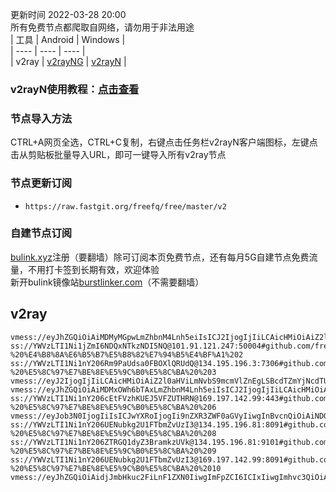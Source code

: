 更新时间 2022-03-28 20:00  
所有免费节点都爬取自网络，请勿用于非法用途  
|  工具  | Android  | Windows  |  
|  ----  | ----   | ----  |  
| v2ray  | [v2rayNG](https://github.com/2dust/v2rayNG/releases/download/1.6.28/v2rayNG_1.6.28_arm64-v8a.apk) | [v2rayN](https://github.com/2dust/v2rayN/releases/download/3.27/v2rayN-Core.zip) |  
### v2rayN使用教程：[点击查看](https://github.com/freefq/tutorials)  
### 节点导入方法  
CTRL+A网页全选，CTRL+C复制，右键点击任务栏v2rayN客户端图标，左键点击从剪贴板批量导入URL，即可一键导入所有v2ray节点  
### 节点更新订阅  
- `https://raw.fastgit.org/freefq/free/master/v2`  
### 自建节点订阅  
[bulink.xyz](https://bulink.xyz)注册（要翻墙）除可订阅本页免费节点，还有每月5G自建节点免费流量，不用打卡签到长期有效，欢迎体验  
新开bulink镜像站[burstlinker.com](https://burstlinker.com)（不需要翻墙）  
## v2ray  
```  
vmess://eyJhZGQiOiAiMDMyMGpwLmZhbnM4Lnh5eiIsICJ2IjogIjIiLCAicHMiOiAiZ2l0aHViLmNvbS9mcmVlZnEgLSBcdTUyYTBcdTYyZmZcdTU5MjcgIDEiLCAicG9ydCI6IDQ0MywgImlkIjogIjVjNzBkYTVkLWU2NDEtM2JmOC1iN2RjLTViYWJkODQzZmYzYyIsICJhaWQiOiAiMiIsICJuZXQiOiAid3MiLCAidHlwZSI6ICIiLCAiaG9zdCI6ICIwMzIwanAuZmFuczgueHl6IiwgInBhdGgiOiAiL3JheSIsICJ0bHMiOiAidGxzIn0=  
ss://YWVzLTI1Ni1jZmI6NDQxNTkzNDI5NQ@101.91.121.247:50004#github.com/freefq%20-%20%E4%B8%8A%E6%B5%B7%E5%B8%82%E7%94%B5%E4%BF%A1%202  
ss://YWVzLTI1Ni1nY206Rm9PaUdsa0FBOXlQRUdQ@134.195.196.3:7306#github.com/freefq%20-%20%E5%8C%97%E7%BE%8E%E5%9C%B0%E5%8C%BA%20%203  
vmess://eyJ2IjogIjIiLCAicHMiOiAiZ2l0aHViLmNvbS9mcmVlZnEgLSBcdTZmYjNcdTU5MjdcdTUyMjlcdTRlOWEgIDQiLCAiIjogIkBTU1JTVUItVjA3LVx1NGVkOFx1OGQzOVx1NjNhOFx1ODM1MDpzdW8ueXQvc3Nyc3ViIiwgImFkZCI6ICIyMDIuNjEuMTQxLjEzMCIsICJwb3J0IjogIjQ0MyIsICJpZCI6ICJhYmE1MGRkNC01NDg0LTNiMDUtYjE0YS00NjYxY2FmODYyZDUiLCAiYWlkIjogIjQiLCAic2N5IjogImF1dG8iLCAibmV0IjogIndzIiwgInR5cGUiOiAibm9uZSIsICJob3N0IjogIjIwMi42MS4xNDEuMTMwIiwgInBhdGgiOiAiL3dzIiwgInRscyI6ICJ0bHMiLCAic25pIjogIiJ9  
vmess://eyJhZGQiOiAiMDMxOWh6bTAxLmZhbnM4Lnh5eiIsICJ2IjogIjIiLCAicHMiOiAiZ2l0aHViLmNvbS9mcmVlZnEgLSBcdTUyYTBcdTYyZmZcdTU5MjcgIDUiLCAiIjogIlx1ZDgzY1x1ZGRlOFx1ZDgzY1x1ZGRlNkNBXzM1NyB8IDQuMDdNYiIsICJwb3J0IjogNDQzLCAiaWQiOiAiNWM3MGRhNWQtZTY0MS0zYmY4LWI3ZGMtNWJhYmQ4NDNmZjNjIiwgImFpZCI6ICIyIiwgIm5ldCI6ICJ3cyIsICJ0eXBlIjogIiIsICJob3N0IjogIjAzMTloem0wMS5mYW5zOC54eXoiLCAicGF0aCI6ICIvbm1zbCIsICJ0bHMiOiAidGxzIn0=  
ss://YWVzLTI1Ni1nY206cEtFVzhKUEJ5VFZUTHRN@169.197.142.99:443#github.com/freefq%20-%20%E5%8C%97%E7%BE%8E%E5%9C%B0%E5%8C%BA%20%206  
vmess://eyJob3N0IjogIiIsICJwYXRoIjogIi9nZXR3ZWF0aGVyIiwgInBvcnQiOiAiNDQzIiwgInRscyI6ICJ0bHMiLCAicHMiOiAiZ2l0aHViLmNvbS9mcmVlZnEgLSBcdTdmOGVcdTU2ZmRDbG91ZEZsYXJlXHU4MjgyXHU3MGI5IDciLCAiaWQiOiAiOGI2MDNiOTYtYWU0Yi0xMWVjLWJiMjEtMDAwMDE3MDIyMDA4IiwgImFkZCI6ICJhcHAuc3NmcmVlLnJ1IiwgInYiOiAiMiIsICJhaWQiOiAiNjQiLCAibmV0IjogIndzIiwgInR5cGUiOiAibm9uZSJ9  
ss://YWVzLTI1Ni1nY206UENubkg2U1FTbmZvUzI3@134.195.196.81:8091#github.com/freefq%20-%20%E5%8C%97%E7%BE%8E%E5%9C%B0%E5%8C%BA%20%208  
ss://YWVzLTI1Ni1nY206ZTRGQ1dyZ3BramkzUVk@134.195.196.81:9101#github.com/freefq%20-%20%E5%8C%97%E7%BE%8E%E5%9C%B0%E5%8C%BA%20%209  
ss://YWVzLTI1Ni1nY206UENubkg2U1FTbmZvUzI3@169.197.142.99:8091#github.com/freefq%20-%20%E5%8C%97%E7%BE%8E%E5%9C%B0%E5%8C%BA%20%2010  
vmess://eyJhZGQiOiAidjJmbHkuc2FiLnF1ZXN0IiwgImFpZCI6ICIxIiwgImhvc3QiOiAidjJmbHkuc2FtcnQud2Vic2l0ZSIsICJpZCI6ICI5ZTZjZWVmZi0yNTQ2LTM2OTAtYWMwMC02ZmNkZjMxZGVjOTQiLCAibmV0IjogIndzIiwgInBhdGgiOiAiL2NoYXVnIiwgInBvcnQiOiAiNDQzIiwgInBzIjogImdpdGh1Yi5jb20vZnJlZWZxIC0gXHU3ZjhlXHU1NmZkQ2xvdWRGbGFyZVx1NTE2Y1x1NTNmOENETlx1ODI4Mlx1NzBiOSAxMSIsICJzY3kiOiAiYXV0byIsICJzbmkiOiAidjJmbHkuc2FtcnQud2Vic2l0ZSIsICJ0bHMiOiAidGxzIiwgInR5cGUiOiAiIiwgInYiOiAiMiJ9  
```  
